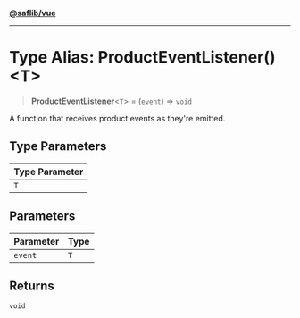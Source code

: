 [**@saflib/vue**](../../../index.md)

---

# Type Alias: ProductEventListener()\<T\>

> **ProductEventListener**\<`T`\> = (`event`) => `void`

A function that receives product events as they're emitted.

## Type Parameters

| Type Parameter |
| -------------- |
| `T`            |

## Parameters

| Parameter | Type |
| --------- | ---- |
| `event`   | `T`  |

## Returns

`void`
